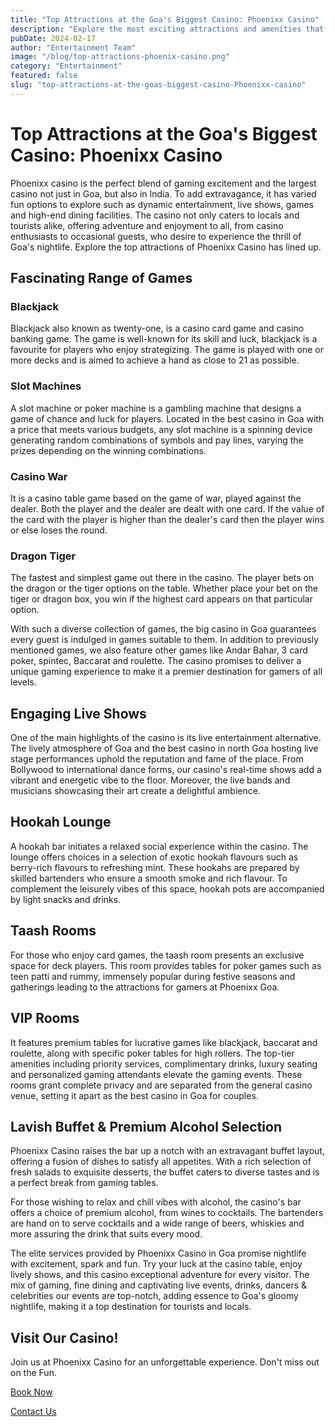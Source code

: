 ```yaml
---
title: "Top Attractions at the Goa's Biggest Casino: Phoenixx Casino"
description: "Explore the most exciting attractions and amenities that make Phoenixx Casino a must-visit destination"
pubDate: 2024-02-17
author: "Entertainment Team"
image: "/blog/top-attractions-phoenix-casino.png"
category: "Entertainment"
featured: false
slug: "top-attractions-at-the-goas-biggest-casino-Phoenixx-casino"
---
```

# Top Attractions at the Goa's Biggest Casino: Phoenixx Casino

Phoenixx casino is the perfect blend of gaming excitement and the largest casino not just in Goa, but also in India. To add extravagance, it has varied fun options to explore such as dynamic entertainment, live shows, games and high-end dining facilities. The casino not only caters to locals and tourists alike, offering adventure and enjoyment to all, from casino enthusiasts to occasional guests, who desire to experience the thrill of Goa's nightlife. Explore the top attractions of Phoenixx Casino has lined up.

## Fascinating Range of Games

### Blackjack
Blackjack also known as twenty-one, is a casino card game and casino banking game. The game is well-known for its skill and luck, blackjack is a favourite for players who enjoy strategizing. The game is played with one or more decks and is aimed to achieve a hand as close to 21 as possible.

### Slot Machines
A slot machine or poker machine is a gambling machine that designs a game of chance and luck for players. Located in the best casino in Goa with a price that meets various budgets, any slot machine is a spinning device generating random combinations of symbols and pay lines, varying the prizes depending on the winning combinations.

### Casino War
It is a casino table game based on the game of war, played against the dealer. Both the player and the dealer are dealt with one card. If the value of the card with the player is higher than the dealer's card then the player wins or else loses the round.

### Dragon Tiger
The fastest and simplest game out there in the casino. The player bets on the dragon or the tiger options on the table. Whether place your bet on the tiger or dragon box, you win if the highest card appears on that particular option.

With such a diverse collection of games, the big casino in Goa guarantees every guest is indulged in games suitable to them. In addition to previously mentioned games, we also feature other games like Andar Bahar, 3 card poker, spintec, Baccarat and roulette. The casino promises to deliver a unique gaming experience to make it a premier destination for gamers of all levels.

## Engaging Live Shows
One of the main highlights of the casino is its live entertainment alternative. The lively atmosphere of Goa and the best casino in north Goa hosting live stage performances uphold the reputation and fame of the place. From Bollywood to international dance forms, our casino's real-time shows add a vibrant and energetic vibe to the floor. Moreover, the live bands and musicians showcasing their art create a delightful ambience.

## Hookah Lounge
A hookah bar initiates a relaxed social experience within the casino. The lounge offers choices in a selection of exotic hookah flavours such as berry-rich flavours to refreshing mint. These hookahs are prepared by skilled bartenders who ensure a smooth smoke and rich flavour. To complement the leisurely vibes of this space, hookah pots are accompanied by light snacks and drinks.

## Taash Rooms
For those who enjoy card games, the taash room presents an exclusive space for deck players. This room provides tables for poker games such as teen patti and rummy, immensely popular during festive seasons and gatherings leading to the attractions for gamers at Phoenixx Goa.

## VIP Rooms
It features premium tables for lucrative games like blackjack, baccarat and roulette, along with specific poker tables for high rollers. The top-tier amenities including priority services, complimentary drinks, luxury seating and personalized gaming attendants elevate the gaming events. These rooms grant complete privacy and are separated from the general casino venue, setting it apart as the best casino in Goa for couples.

## Lavish Buffet & Premium Alcohol Selection
Phoenixx Casino raises the bar up a notch with an extravagant buffet layout, offering a fusion of dishes to satisfy all appetites. With a rich selection of fresh salads to exquisite desserts, the buffet caters to diverse tastes and is a perfect break from gaming tables.

For those wishing to relax and chill vibes with alcohol, the casino's bar offers a choice of premium alcohol, from wines to cocktails. The bartenders are hand on to serve cocktails and a wide range of beers, whiskies and more assuring the drink that suits every mood.

The elite services provided by Phoenixx Casino in Goa promise nightlife with excitement, spark and fun. Try your luck at the casino table, enjoy lively shows, and this casino exceptional adventure for every visitor. The mix of gaming, fine dining and captivating live events, drinks, dancers & celebrities our events are top-notch, adding essence to Goa's gloomy nightlife, making it a top destination for tourists and locals.

## Visit Our Casino!
Join us at Phoenixx Casino for an unforgettable experience. Don't miss out on the Fun.

[Book Now](https://www.phoenixcasino.in/)

[Contact Us](/contact) 